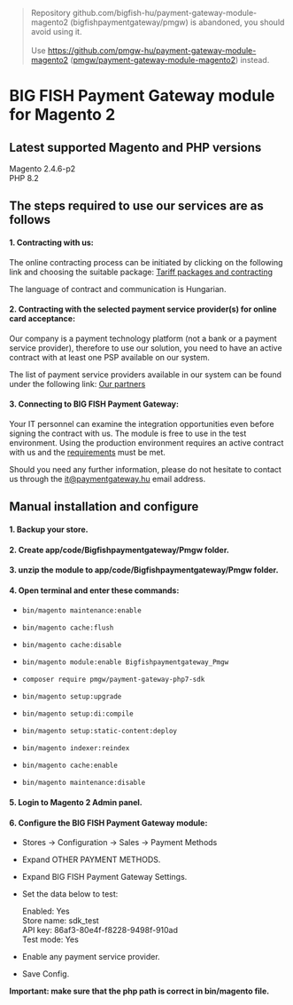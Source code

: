 > Repository github.com/bigfish-hu/payment-gateway-module-magento2 (bigfishpaymentgateway/pmgw) is abandoned, you should avoid using it.<br>
><br>
> Use https://github.com/pmgw-hu/payment-gateway-module-magento2 ([pmgw/payment-gateway-module-magento2](https://packagist.org/packages/pmgw/payment-gateway-module-magento2)) instead.

# BIG FISH Payment Gateway module for Magento 2

## Latest supported Magento and PHP versions

Magento 2.4.6-p2<br />
PHP 8.2

## The steps required to use our services are as follows

#### 1. Contracting with us:

The online contracting process can be initiated by clicking on the following link and choosing the suitable package: <a href="https://www.paymentgateway.hu/arak" target="_blank">Tariff packages and contracting</a>

The language of contract and communication is Hungarian.

#### 2. Contracting with the selected payment service provider(s) for online card acceptance:
Our company is a payment technology platform (not a bank or a payment service provider), therefore to use our solution, you need to have an active contract with at least one PSP available on our system.

The list of payment service providers available in our system can be found under the following link: <a href="https://www.paymentgateway.hu/partnereink" target="_blank">Our partners</a>

#### 3. Connecting to BIG FISH Payment Gateway:
Your IT personnel can examine the integration opportunities even before signing the contract with us. The module is free to use in the test environment. Using the production environment requires an active contract with us and the <a href="https://www.paymentgateway.hu/fejlesztoknek/egyeb/elesitesi-kovetelmenyek" target="_blank">requirements</a> must be met.

Should you need any further information, please do not hesitate to contact us through the [it@paymentgateway.hu](mailto:it@paymentgateway.hu) email address.

## Manual installation and configure

#### 1. Backup your store.

#### 2. Create app/code/Bigfishpaymentgateway/Pmgw folder.

#### 3. unzip the module to app/code/Bigfishpaymentgateway/Pmgw folder.

#### 4. Open terminal and enter these commands:

 * `bin/magento maintenance:enable`

 * `bin/magento cache:flush`

 * `bin/magento cache:disable`

 * `bin/magento module:enable Bigfishpaymentgateway_Pmgw`

 * `composer require pmgw/payment-gateway-php7-sdk`

 * `bin/magento setup:upgrade`

 * `bin/magento setup:di:compile`

 * `bin/magento setup:static-content:deploy`

 * `bin/magento indexer:reindex`

 * `bin/magento cache:enable`

 * `bin/magento maintenance:disable`

#### 5. Login to Magento 2 Admin panel.

#### 6. Configure the BIG FISH Payment Gateway module:

 * Stores -> Configuration -> Sales -> Payment Methods

 * Expand OTHER PAYMENT METHODS.

 * Expand BIG FISH Payment Gateway Settings.

 * Set the data below to test:

   Enabled: Yes<br />
   Store name: sdk_test<br />
   API key: 86af3-80e4f-f8228-9498f-910ad<br />
   Test mode: Yes

 * Enable any payment service provider.

 * Save Config.

**Important: make sure that the php path is correct in bin/magento file.**
